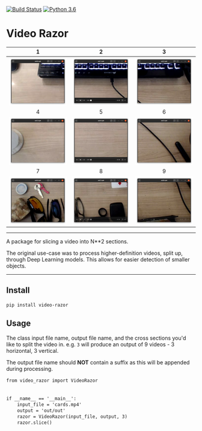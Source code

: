 [![Build Status](https://travis-ci.org/5starkarma/video-razor.svg?branch=master)](https://travis-ci.org/5starkarma/video-razor) [![Python 3.6](https://img.shields.io/badge/python-3.6-blue.svg)](https://www.python.org/downloads/release/python-360/)

# Video Razor

1 | 2 | 3
:-------------------------:|:-------------------------:|:-------------------------:
![alt text](https://github.com/5starkarma/video-razor/blob/master/data/examples/section-1.png?raw=true "Input image")  |  ![alt text](https://github.com/5starkarma/video-razor/blob/master/data/examples/section-2.png?raw=true "Output image") |  ![alt text](https://github.com/5starkarma/video-razor/blob/master/data/examples/section-3.png?raw=true "Output image")
4 | 5 | 6
![alt text](https://github.com/5starkarma/video-razor/blob/master/data/examples/section-4.png?raw=true "Input image")  |  ![alt text](https://github.com/5starkarma/video-razor/blob/master/data/examples/section-5.png?raw=true "Output image") |  ![alt text](https://github.com/5starkarma/video-razor/blob/master/data/examples/section-6.png?raw=true "Output image")
7 | 8 | 9
![alt text](https://github.com/5starkarma/video-razor/blob/master/data/examples/section-7.png?raw=true "Input image")  |  ![alt text](https://github.com/5starkarma/video-razor/blob/master/data/examples/section-8.png?raw=true "Output image") |  ![alt text](https://github.com/5starkarma/video-razor/blob/master/data/examples/section-9.png?raw=true "Output image")
---

A package for slicing a video into N**2 sections. 

The original use-case was to process higher-definition videos, split up, through Deep Learning models. This allows for easier detection of smaller objects.

---
## Install
```
pip install video-razor
```

## Usage
The class input file name, output file name, and the cross sections you'd like to split the video in. e.g. `3` will produce an output of 9 videos - 3 horizontal, 3 vertical.

The output file name should **NOT** contain a suffix as this will be appended during processing.
```
from video_razor import VideoRazor


if __name__ == '__main__':
    input_file = 'cards.mp4'
    output = 'out/out'
    razor = VideoRazor(input_file, output, 3)
    razor.slice()
```
